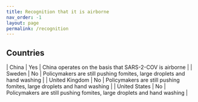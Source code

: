 ```yaml
---
title: Recognition that it is airborne
nav_order: -1
layout: page
permalink: /recognition
---
```


## Countries

| China | Yes | China operates on the basis that SARS-2-COV is airborne |
| Sweden | No | Policymakers are still pushing fomites, large droplets and hand washing | 
| United Kingdom | No | Policymakers are still pushing fomites, large droplets and hand washing |
| United States | No | Policymakers are still pushing fomites, large droplets and hand washing |

<script>$('td.status[value=No]').closest('tr').css('background-color', 'red');</script>